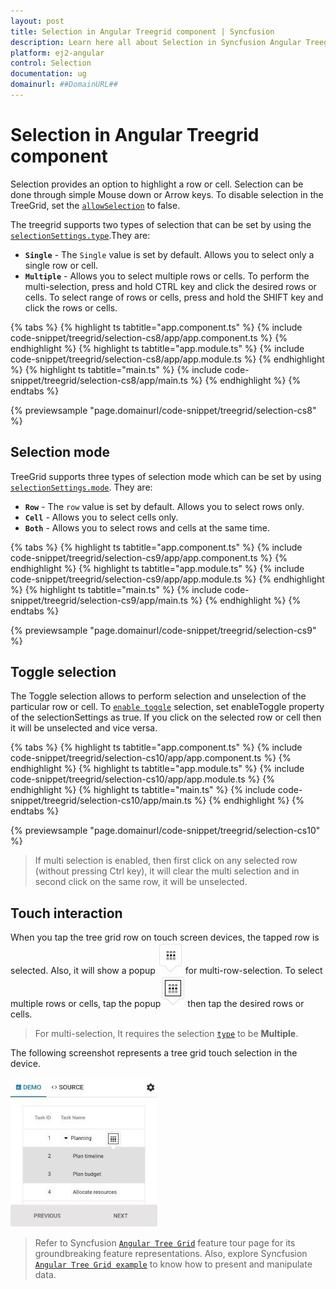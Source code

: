 ```yaml
---
layout: post
title: Selection in Angular Treegrid component | Syncfusion
description: Learn here all about Selection in Syncfusion Angular Treegrid component of Syncfusion Essential JS 2 and more.
platform: ej2-angular
control: Selection 
documentation: ug
domainurl: ##DomainURL##
---
```


# Selection in Angular Treegrid component

Selection provides an option to highlight a row or cell. Selection can be done through simple Mouse down or Arrow keys. To disable selection in the TreeGrid, set the [`allowSelection`](https://ej2.syncfusion.com/angular/documentation/api/treegrid/#allowselection) to false.

The treegrid supports two types of selection that can be set by using the [`selectionSettings.type`](https://ej2.syncfusion.com/angular/documentation/api/treegrid/selectionSettings/#type).They are:

* **`Single`** - The `Single` value is set by default. Allows you to select only a single row or cell.
* **`Multiple`** - Allows you to select multiple rows or cells.
To perform the multi-selection, press and hold CTRL key and click the desired rows or cells.
To select range of rows or cells, press and hold the SHIFT key and click the rows or cells.

{% tabs %}
{% highlight ts tabtitle="app.component.ts" %}
{% include code-snippet/treegrid/selection-cs8/app/app.component.ts %}
{% endhighlight %}
{% highlight ts tabtitle="app.module.ts" %}
{% include code-snippet/treegrid/selection-cs8/app/app.module.ts %}
{% endhighlight %}
{% highlight ts tabtitle="main.ts" %}
{% include code-snippet/treegrid/selection-cs8/app/main.ts %}
{% endhighlight %}
{% endtabs %}
  
{% previewsample "page.domainurl/code-snippet/treegrid/selection-cs8" %}

## Selection mode

TreeGrid supports three types of selection mode which can be set by using [`selectionSettings.mode`](https://ej2.syncfusion.com/angular/documentation/api/treegrid/selectionSettings/#mode). They are:

* **`Row`** - The `row` value is set by default. Allows you to select rows only.
* **`Cell`** - Allows you to select cells only.
* **`Both`** - Allows you to select rows and cells at the same time.

{% tabs %}
{% highlight ts tabtitle="app.component.ts" %}
{% include code-snippet/treegrid/selection-cs9/app/app.component.ts %}
{% endhighlight %}
{% highlight ts tabtitle="app.module.ts" %}
{% include code-snippet/treegrid/selection-cs9/app/app.module.ts %}
{% endhighlight %}
{% highlight ts tabtitle="main.ts" %}
{% include code-snippet/treegrid/selection-cs9/app/main.ts %}
{% endhighlight %}
{% endtabs %}
  
{% previewsample "page.domainurl/code-snippet/treegrid/selection-cs9" %}

## Toggle selection

The Toggle selection allows to perform selection and unselection of the particular row or cell. To [`enable toggle`](https://ej2.syncfusion.com/angular/documentation/api/treegrid/selectionSettings/#enabletoggle) selection, set enableToggle property of the selectionSettings as true. If you click on the selected row or cell then it will be unselected and vice versa.

{% tabs %}
{% highlight ts tabtitle="app.component.ts" %}
{% include code-snippet/treegrid/selection-cs10/app/app.component.ts %}
{% endhighlight %}
{% highlight ts tabtitle="app.module.ts" %}
{% include code-snippet/treegrid/selection-cs10/app/app.module.ts %}
{% endhighlight %}
{% highlight ts tabtitle="main.ts" %}
{% include code-snippet/treegrid/selection-cs10/app/main.ts %}
{% endhighlight %}
{% endtabs %}
  
{% previewsample "page.domainurl/code-snippet/treegrid/selection-cs10" %}

>If multi selection is enabled, then first click on any selected row (without pressing Ctrl key), it will clear the multi selection and in second click on the same row, it will be unselected.

## Touch interaction

When you tap the tree grid row on touch screen devices, the tapped row is selected.
Also, it will show a popup ![Multi row selection](../images/selection.jpg) for multi-row-selection.
To select multiple rows or cells, tap the popup![Multi row or cell selection](../images/mselection.jpg) then tap the desired rows or cells.

> For multi-selection, It requires the selection [`type`](https://ej2.syncfusion.com/angular/documentation/api/treegrid/selectionSettings/#type) to be **Multiple**.

The following screenshot represents a tree grid touch selection in the device.

![Touch Interaction](../images/touch-selection.jpg)

> Refer to Syncfusion [`Angular Tree Grid`](https://www.syncfusion.com/angular-ui-components/angular-tree-grid) feature tour page for its groundbreaking feature representations. Also, explore Syncfusion [`Angular Tree Grid example`](https://ej2.syncfusion.com/angular/demos/#/material/treegrid/treegrid-overview) to know how to present and manipulate data.